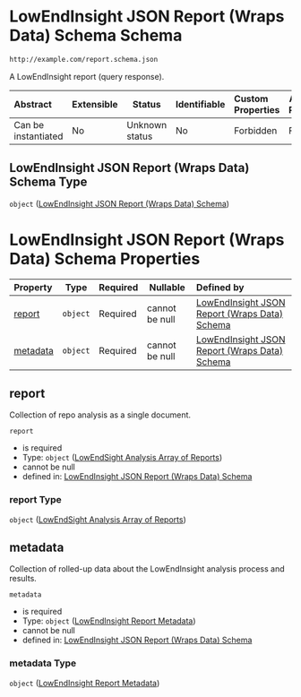 # LowEndInsight JSON Report (Wraps Data) Schema Schema

```txt
http://example.com/report.schema.json
```

A LowEndInsight report (query response).


| Abstract            | Extensible | Status         | Identifiable | Custom Properties | Additional Properties | Access Restrictions | Defined In                                                                          |
| :------------------ | ---------- | -------------- | ------------ | :---------------- | --------------------- | ------------------- | ----------------------------------------------------------------------------------- |
| Can be instantiated | No         | Unknown status | No           | Forbidden         | Forbidden             | none                | [report.schema.json](../../out/schema/v1/report.schema.json "open original schema") |

## LowEndInsight JSON Report (Wraps Data) Schema Type

`object` ([LowEndInsight JSON Report (Wraps Data) Schema](report.md))

# LowEndInsight JSON Report (Wraps Data) Schema Properties

| Property              | Type     | Required | Nullable       | Defined by                                                                                                                                                                  |
| :-------------------- | -------- | -------- | -------------- | :-------------------------------------------------------------------------------------------------------------------------------------------------------------------------- |
| [report](#report)     | `object` | Required | cannot be null | [LowEndInsight JSON Report (Wraps Data) Schema](report-properties-lowendsight-analysis-array-of-reports.md "http&#x3A;//example.com/report.schema.json#/properties/report") |
| [metadata](#metadata) | `object` | Required | cannot be null | [LowEndInsight JSON Report (Wraps Data) Schema](report-properties-lowendinsight-report-metadata.md "http&#x3A;//example.com/report.schema.json#/properties/metadata")       |

## report

Collection of repo analysis as a single document.


`report`

-   is required
-   Type: `object` ([LowEndSight Analysis Array of Reports](report-properties-lowendsight-analysis-array-of-reports.md))
-   cannot be null
-   defined in: [LowEndInsight JSON Report (Wraps Data) Schema](report-properties-lowendsight-analysis-array-of-reports.md "http&#x3A;//example.com/report.schema.json#/properties/report")

### report Type

`object` ([LowEndSight Analysis Array of Reports](report-properties-lowendsight-analysis-array-of-reports.md))

## metadata

Collection of rolled-up data about the LowEndInsight analysis process and results.


`metadata`

-   is required
-   Type: `object` ([LowEndInsight Report Metadata](report-properties-lowendinsight-report-metadata.md))
-   cannot be null
-   defined in: [LowEndInsight JSON Report (Wraps Data) Schema](report-properties-lowendinsight-report-metadata.md "http&#x3A;//example.com/report.schema.json#/properties/metadata")

### metadata Type

`object` ([LowEndInsight Report Metadata](report-properties-lowendinsight-report-metadata.md))
